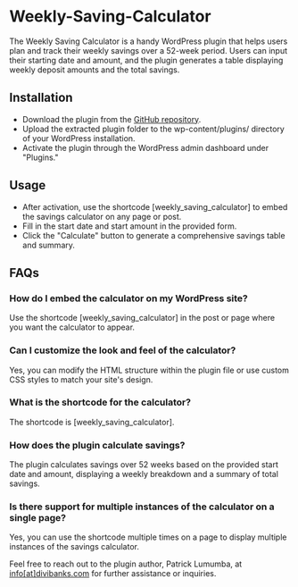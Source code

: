 # Weekly-Saving-Calculator
The Weekly Saving Calculator is a handy WordPress plugin that helps users plan and track their weekly savings over a 52-week period. Users can input their starting date and amount, and the plugin generates a table displaying weekly deposit amounts and the total savings. 

## Installation

- Download the plugin from the [GitHub repository](https://github.com/lumumbapl/Weekly-Saving-Calculator).
- Upload the extracted plugin folder to the wp-content/plugins/ directory of your WordPress installation.
- Activate the plugin through the WordPress admin dashboard under "Plugins."

## Usage

- After activation, use the shortcode [weekly_saving_calculator] to embed the savings calculator on any page or post.
- Fill in the start date and start amount in the provided form.
- Click the "Calculate" button to generate a comprehensive savings table and summary.

## FAQs

### How do I embed the calculator on my WordPress site?
Use the shortcode [weekly_saving_calculator] in the post or page where you want the calculator to appear.

### Can I customize the look and feel of the calculator?
Yes, you can modify the HTML structure within the plugin file or use custom CSS styles to match your site's design.

### What is the shortcode for the calculator?
The shortcode is [weekly_saving_calculator].

### How does the plugin calculate savings?
The plugin calculates savings over 52 weeks based on the provided start date and amount, displaying a weekly breakdown and a summary of total savings.

### Is there support for multiple instances of the calculator on a single page?
Yes, you can use the shortcode multiple times on a page to display multiple instances of the savings calculator.

Feel free to reach out to the plugin author, Patrick Lumumba, at [info[at]divibanks.com](mailto:info@divibanks.com) for further assistance or inquiries.
